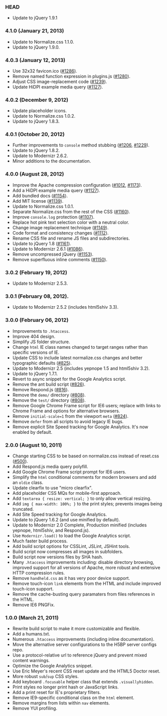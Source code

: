 ### HEAD

* Update to jQuery 1.9.1

### 4.1.0 (January 21, 2013)

* Update to Normalize.css 1.1.0.
* Update to jQuery 1.9.0.

### 4.0.3 (January 12, 2013)

* Use 32x32 favicon.ico ([#1286](https://github.com/h5bp/html5-boilerplate/pull/1286)).
* Remove named function expression in plugins.js ([#1280](https://github.com/h5bp/html5-boilerplate/pull/1280)).
* Adjust CSS image-replacement code ([#1239](https://github.com/h5bp/html5-boilerplate/issues/1239)).
* Update HiDPI example media query ([#1127](https://github.com/h5bp/html5-boilerplate/issues/1127)).

### 4.0.2 (December 9, 2012)

* Update placeholder icons.
* Update to Normalize.css 1.0.2.
* Update to jQuery 1.8.3.

### 4.0.1 (October 20, 2012)

* Further improvements to `console` method stubbing ([#1206](https://github.com/h5bp/html5-boilerplate/issues/1206), [#1229](https://github.com/h5bp/html5-boilerplate/pull/1229)).
* Update to jQuery 1.8.2.
* Update to Modernizr 2.6.2.
* Minor additions to the documentation.

### 4.0.0 (August 28, 2012)

* Improve the Apache compression configuration ([#1012](https://github.com/h5bp/html5-boilerplate/issues/1012), [#1173](https://github.com/h5bp/html5-boilerplate/issues/1173)).
* Add a HiDPI example media query ([#1127](https://github.com/h5bp/html5-boilerplate/issues/1127)).
* Add bundled docs ([#1154](https://github.com/h5bp/html5-boilerplate/issues/1154)).
* Add MIT license ([#1139](https://github.com/h5bp/html5-boilerplate/issues/1139)).
* Update to Normalize.css 1.0.1.
* Separate Normalize.css from the rest of the CSS ([#1160](https://github.com/h5bp/html5-boilerplate/issues/1160)).
* Improve `console.log` protection ([#1107](https://github.com/h5bp/html5-boilerplate/issues/1107)).
* Replace hot pink text selection color with a neutral color.
* Change image replacement technique ([#1149](https://github.com/h5bp/html5-boilerplate/issues/1149)).
* Code format and consistency changes ([#1112](https://github.com/h5bp/html5-boilerplate/issues/1112)).
* Rename CSS file and rename JS files and subdirectories.
* Update to jQuery 1.8 ([#1161](https://github.com/h5bp/html5-boilerplate/issues/1161)).
* Update to Modernizr 2.6.1 ([#1086](https://github.com/h5bp/html5-boilerplate/issues/1086)).
* Remove uncompressed jQuery ([#1153](https://github.com/h5bp/html5-boilerplate/issues/1153)).
* Remove superfluous inline comments ([#1150](https://github.com/h5bp/html5-boilerplate/issues/1150)).

### 3.0.2 (February 19, 2012)

* Update to Modernizr 2.5.3.

### 3.0.1 (February 08, 2012).

* Update to Modernizr 2.5.2 (includes html5shiv 3.3).

### 3.0.0 (February 06, 2012)

* Improvements to `.htaccess`.
* Improve 404 design.
* Simplify JS folder structure.
* Change `html` IE class names changed to target ranges rather than specific versions of IE.
* Update CSS to include latest normalize.css changes and better typographic defaults ([#825](https://github.com/h5bp/html5-boilerplate/issues/825)).
* Update to Modernizr 2.5 (includes yepnope 1.5 and html5shiv 3.2).
* Update to jQuery 1.7.1.
* Revert to async snippet for the Google Analytics script.
* Remove the ant build script ([#826](https://github.com/h5bp/html5-boilerplate/issues/826)).
* Remove Respond.js ([#816](https://github.com/h5bp/html5-boilerplate/issues/816)).
* Remove the `demo/` directory ([#808](https://github.com/h5bp/html5-boilerplate/issues/808)).
* Remove the `test/` directory ([#808](https://github.com/h5bp/html5-boilerplate/issues/808)).
* Remove Google Chrome Frame script for IE6 users; replace with links to Chrome Frame and options for alternative browsers.
* Remove `initial-scale=1` from the viewport `meta` ([#824](https://github.com/h5bp/html5-boilerplate/issues/824)).
* Remove `defer` from all scripts to avoid legacy IE bugs.
* Remove explicit Site Speed tracking for Google Analytics. It's now enabled by default.

### 2.0.0 (August 10, 2011)

* Change starting CSS to be based on normalize.css instead of reset.css ([#500](https://github.com/h5bp/html5-boilerplate/issues/500)).
* Add Respond.js media query polyfill.
* Add Google Chrome Frame script prompt for IE6 users.
* Simplify the `html` conditional comments for modern browsers and add an `oldie` class.
* Update clearfix to use "micro clearfix".
* Add placeholder CSS MQs for mobile-first approach.
* Add `textarea { resize: vertical; }` to only allow vertical resizing.
* Add `img { max-width: 100%; }` to the print styles; prevents images being truncated.
* Add Site Speed tracking for Google Analytics.
* Update to jQuery 1.6.2 (and use minified by default).
* Update to Modernizr 2.0 Complete, Production minified (includes yepnope, html5shiv, and Respond.js).
* Use `Modernizr.load()` to load the Google Analytics script.
* Much faster build process.
* Add build script options for CSSLint, JSLint, JSHint tools.
* Build script now compresses all images in subfolders.
* Build script now versions files by SHA hash.
* Many `.htaccess` improvements including: disable directory browsing, improved support for all versions of Apache, more robust and extensive HTTP compression rules.
* Remove `handheld.css` as it has very poor device support.
* Remove touch-icon `link` elements from the HTML and include improved touch-icon support.
* Remove the cache-busting query paramaters from files references in the HTML.
* Remove IE6 PNGFix.

### 1.0.0 (March 21, 2011)

* Rewrite build script to make it more customizable and flexible.
* Add a humans.txt.
* Numerous `.htaccess` improvements (including inline documentation).
* Move the alternative server configurations to the H5BP server configs repo.
* Use a protocol-relative url to reference jQuery and prevent mixed content warnings.
* Optimize the Google Analytics snippet.
* Use Eric Meyer's recent CSS reset update and the HTML5 Doctor reset.
* More robust `sub`/`sup` CSS styles.
* Add keyboard `.focusable` helper class that extends `.visuallyhidden`.
* Print styles no longer print hash or JavaScript links.
* Add a print reset for IE's proprietary filters.
* Remove IE9-specific conditional class on the `html` element.
* Remove margins from lists within `nav` elements.
* Remove YUI profiling.

